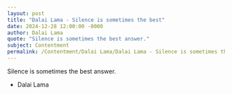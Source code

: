 ```yaml
---
layout: post
title: "Dalai Lama - Silence is sometimes the best"
date: 2024-12-28 12:00:00 -0000
author: Dalai Lama
quote: "Silence is sometimes the best answer."
subject: Contentment
permalink: /Contentment/Dalai Lama/Dalai Lama - Silence is sometimes the best
---
```


Silence is sometimes the best answer.

- Dalai Lama
